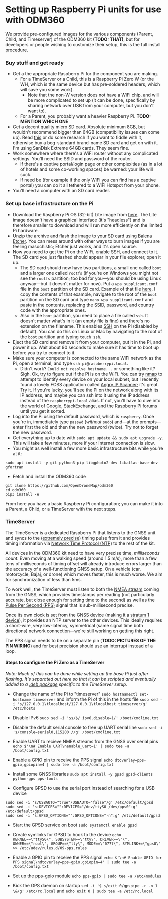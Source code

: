# Setting up Raspberry Pi units for use with ODM360

We provide pre-configured images for the various components (Parent, Child, and Timeserver) of the ODM360 kit __(TODO: THAT)__, but for developers or people wishing to customize their setup, this is the full install procedure.

### Buy stuff and get ready
- Get a the appropriate Raspberry Pi for the component you are making.
  - For a TimeServer or a Child, this is a Raspberry Pi Zero W (or the WH, which is the same device but has pre-soldered headers, which will save you some work).
    - Note that the non-W version does not have a WiFi chip, and will be more complicated to set up (it can be done, specifically by sharing network over USB from your computer, but you don't want to).
  - For a Parent, you probably want a heavier Raspberry Pi. __TODO: MENTION WHICH ONE__
- Get a decent quality micro SD card. Absolute minimum 8GB, but wouldn't recommend bigger than 64GB (compatibility issues can come up). Read [this](https://www.raspberrypi.org/documentation/installation/sd-cards.md) or do some research if you want to fiddle with it, otherwise buy a bog-standard brand-name SD card and get on with it. I'm using SanDisk Extreme 64GB cards. They seem fine.
- Work somewhere where there's a WiFi router without any complicated settings. You'll need the SSID and password of the router.
  - If there's a captive portal/login page or other complexities (as in a lot of hotels and some co-working spaces) be warned: your life will suck.
  - If need be (for example if the only WiFi you can find has a captive portal) you can do it all tethered to a WiFi Hotspot from your phone.
- You'll need a computer with an SD card reader.

### Set up base infrastructure on the Pi
- Download the Raspberry Pi OS (32-bit) Lite image from [here](https://www.raspberrypi.org/downloads/raspberry-pi-os/). The Lite image doesn't have a graphical interface (it's "headless") and is therefore smaller to download and will run more efficiently on the limited Pi hardware.
- Unzip the archive and flash the image to your SD card using [Balena Etcher](https://www.balena.io/etcher/). You can mess around with other ways to burn images if you are feeling masochistic; Etcher just works, and it's open source.
- Now you need to get the Pi on the WiFi, enable SSH, and connect to it. The SD card you just flashed should appear in your file explorer, open it up.
  - The SD card should now have two partitions, a small one called ```boot``` and a larger one called ```rootfs``` (if you're on Windows you might not see the ```rootfs``` partition; too bad for you—you should be using Linux anyway—but it doesn't matter for now). Put a ```wpa_supplicant.conf``` file in the ```boot``` partition of the SD card. Example of that file [here](https://www.raspberrypi.org/documentation/configuration/wireless/headless.md). I copy the contents of that example, navigate to the root of the ```boot``` partition on the SD card and type ```nano wpa_supplicant.conf``` and paste in the contents, replacing the SSID, password, and country code with the appropriate ones.
  - Also in the ```boot``` partition, you need to place a file called ```ssh```. It doesn't matter what's in it (an empty file is fine) and there's no extension on the filename. This enables [SSH](https://en.wikipedia.org/wiki/Secure_Shell) on the Pi (disabled by default). You can do this on Linux or Mac by navigating to the root of the ```boot``` partition and typing ```touch ssh```.
- Eject the SD card and remove it from your computer, put it in the Pi, and power it up. Wait about 90 seconds to make sure it has time to boot up before you try to connect to it.
- Make sure your computer is connected to the same WiFi network as the Pi, open a terminal, and type ```ssh pi@raspberrypi.local```.
  - Didn't work? ```Could not resolve hostname...``` or something like it? Sigh. Ok, try to figure out if the Pi is on the WiFi. You can try [nmap](https://nmap.org/) to attempt to identify every device on your local subnet, but I recently found a lovely FOSS application called [Angry IP Scanner](https://angryip.org/); it's great. Try it. If you're lucky, you'll see the Pi on the network along with its IP address, and maybe you can ssh into it using the IP address instead of the ```raspberrypi.local``` alias. If not, you'll have to dive into the world of Google, StackExchange, and the Raspberry Pi forums until you get it sorted.
- Log into the Pi using the default password, which is ```raspberry```. Once you're in, immediately type ```passwd``` (_without_ ```sudo```) and—at the prompts—enter first the old and then the new password (twice). Try not to forget the new password.
- Get everything up to date with ```sudo apt update && sudo apt upgrade -y```. This will take a few minutes, more if your Internet connection is slow.
- You might as well install a few more basic infrastructure bits while you're at it:

```
sudo apt install -y git python3-pip libgphoto2-dev libatlas-base-dev gfortran
```
- Fetch and install the ODM360 code

```
git clone https://github.com/OpenDroneMap/odm360
cd odm360
pip3 install -e

```


From here you have a basic Raspberry Pi configuration; you can make it into a Parent, a Child, or a TimeServer with the next steps.

### TimeServer

The TimeServer is a dedicated Raspberry Pi that listens to the GNSS unit and syncs to the ([extremely precise](https://gssc.esa.int/navipedia/index.php/Precise_Time_Reference)) timing pulse from it and provides timing information via [Network Time Protocol (NTP)](https://en.wikipedia.org/wiki/Network_Time_Protocol) to the rest of the kit.

All devices in the ODM360 kit need to have very precise time, _milliseconds count_. Even moving at a walking speed (around 1.5 m/s), more than a few tens of milliseconds of timing offset will already introduce errors larger than the accuracy of a well-functioning GNSS setup. On a vehicle (car, motorcycle, Bajaj, or drone) which moves faster, this is much worse. We aim for synchronization of less than 5ms. 

To work well, the TimeServer must listen to both the [NMEA stream](https://en.wikipedia.org/wiki/NMEA_0183) coming from the GNSS, which provides timestamps per reading (not particularly accurate, but close enough for setting time to the second) as well as the [Pulse Per Second (PPS)](https://en.wikipedia.org/wiki/Pulse-per-second_signal) signal that is sub-millisecond precise.

Once its own clock is set from the GNSS device (making it a [stratum 1 device](https://en.wikipedia.org/wiki/Network_Time_Protocol#Clock_strata)), it provides an NTP server to the other devices. This ideally requires a short-wire, very low-latency, symmetrical (same signal time both directions) network connection—we're still working on getting this right.

The PPS signal needs to be on a separate pin (__TODO: PICTURES OF THE PIN WIRING__) and for best precision should use an interrupt instead of a loop.

#### Steps to configure the Pi Zero as a TimeServer

*Note: Much of this can be done while setting up the base Pi just after flashing. It's separated out here so that it can be scripted and eventually added to a [.deb package](https://en.wikipedia.org/wiki/Deb_(file_format)) specific to the TimeServer setup.*

- Change the name of the Pi to "timeserver" ```sudo hostnamectl set-hostname timeserver``` and inform the Pi of this in the hosts file ```sudo sed -i 's/127.0.0.1\tlocalhost/127.0.0.1\tlocalhost timeserver/g' /etc/hosts```

- Disable IPv6 ```sudo sed -i '$s/$/ ipv6.disable=1/' /boot/cmdline.txt```

- Disable the default serial console to free up UART serial line ```sudo sed -i 's/console=serial0,115200 //g' /boot/cmdline.txt```

- Enable UART to recieve NMEA streams from the GNSS over serial pins ```echo $'\n# Enable UART\nenable_uart=1' | sudo tee -a /boot/config.txt```

- Enable a GPIO pin to receive the PPS signal ```echo dtoverlay=pps-gpio,gpiopin=4 | sudo tee -a /boot/config.txt```

- Install some GNSS libraries ```sudo apt install -y gpsd gpsd-clients python-gps pps-tools```

- Configure GPSD to use the serial port instead of searching for a USB device

```
sudo sed -i 's/USBAUTO="true"/USBAUTO="false"/g' /etc/default/gpsd
sudo sed -i 's:DEVICES="":DEVICES="/dev/ttyS0 /dev/pps0":g' /etc/default/gpsd
sudo sed -i 's:GPSD_OPTIONS="":GPSD_OPTIONS="-n":g' /etc/default/gpsd
```

- Start the GPSD service on boot ```sudo systemctl enable gpsd```

- Create symlinks for GPSD to hook to the device ```echo KERNEL==\"ttyS0\", SUBSYSTEM==\"tty\", DRIVER==\"\", OWNER==\"root\", GROUP==\"tty\", MODE==\"0777\", SYMLINK+=\"gps0\" >> /etc/udev/rules.d/09-pps.rules```

- Enable a GPIO pin to receive the PPS signal
```echo $'\n# Enable GPIO for PPS signal\ndtoverlay=pps-gpio,gpiopin=4' | sudo tee -a /boot/config.txt```

- Set up the pps-gpio module ```echo pps-gpio | sudo tee -a /etc/modules```

- Kick the GPS daemon on startup ```sed -i '$ s/exit 0/gpspipe -r -n 1 \&/g' /etc/rc.local``` and ```echo exit 0 | sudo tee -a /etc/rc.local```
